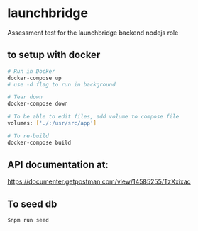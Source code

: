 # launchbridge
Assessment test for the launchbridge backend nodejs role

## to setup with docker

```bash
# Run in Docker
docker-compose up
# use -d flag to run in background

# Tear down
docker-compose down

# To be able to edit files, add volume to compose file
volumes: ['./:/usr/src/app']

# To re-build
docker-compose build
```

## API documentation at: 

https://documenter.getpostman.com/view/14585255/TzXxixac


## To seed db

```
$npm run seed
```